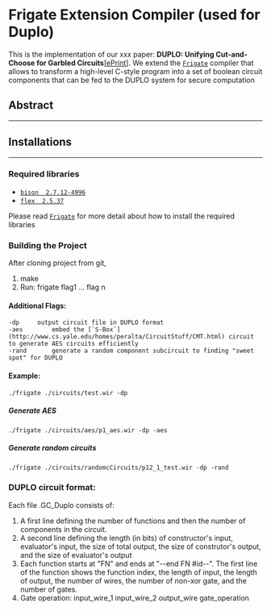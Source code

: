 # Frigate Extension Compiler (used for Duplo)
This is the implementation of our xxx paper: **DUPLO: Unifying Cut-and-Choose for Garbled Circuits**[[ePrint](https://eprint.iacr.org/2017/xxx)].  We extend the [`Frigate`](https://bitbucket.org/bmood/frigaterelease) compiler that allows to transform a high-level C-style program into a
set of boolean circuit components that can be fed to
the DUPLO system for secure computation

## Abstract
---


## Installations
---
### Required libraries
  * [`bison  2.7.12-4996`](http://launchpadlibrarian.net/140087283/libbison-dev_2.7.1.dfsg-1_amd64.deb)
  * [`flex  2.5.37`](http://launchpadlibrarian.net/140087282/bison_2.7.1.dfsg-1_amd64.deb)
  
Please read [`Frigate`](https://bitbucket.org/bmood/frigaterelease) for more detail about how to install the required libraries
### Building the Project
After cloning project from git,

1. make
2. Run:
	frigate <program> flag1 … flag n
	
#### Additional Flags:
	-dp		output circuit file in DUPLO format
	-aes 		embed the [`S-Box`](http://www.cs.yale.edu/homes/peralta/CircuitStuff/CMT.html) circuit to generate AES circuits efficiently
	-rand		generate a random component subcircuit to finding "sweet spot" for DUPLO
#### Example:
	./frigate ./circuits/test.wir -dp
##### Generate AES 
	./frigate ./circuits/aes/p1_aes.wir -dp -aes

##### Generate random circuits
	./frigate ./circuits/randomcCircuits/p12_1_test.wir -dp -rand
	
### DUPLO circuit format: 
Each file .GC_Duplo consists of:
1. A first line defining the number of functions and then the number of components in the circuit.
2. A second line defining the length (in bits) of constructor's input, evaluator's input, the size of total output, the size of construtor's output, and the size of evaluator's output
3. Each function starts at "FN" and ends at "--end FN #id--". The first line of the function shows the function index, the length of input, the length of output, the number of wires, the number of non-xor gate, and the number of gates.
4. Gate operation: 
	input_wire_1 input_wire_2 output_wire gate_operation


